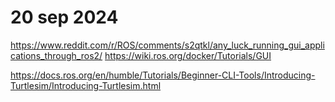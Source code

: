 # 20 sep 2024
https://www.reddit.com/r/ROS/comments/s2qtkl/any_luck_running_gui_applications_through_ros2/
https://wiki.ros.org/docker/Tutorials/GUI

https://docs.ros.org/en/humble/Tutorials/Beginner-CLI-Tools/Introducing-Turtlesim/Introducing-Turtlesim.html



